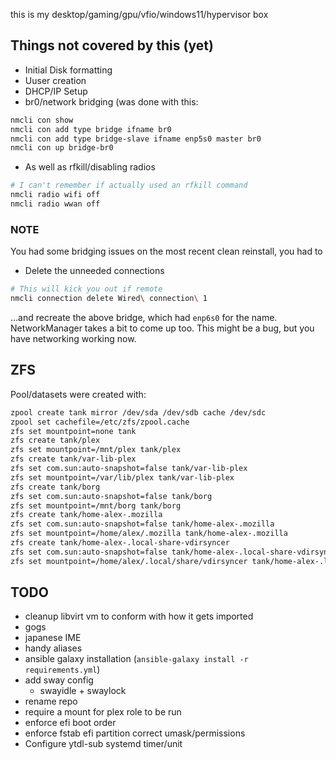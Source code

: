 this is my desktop/gaming/gpu/vfio/windows11/hypervisor box

## Things not covered by this (yet)

+ Initial Disk formatting
+ Uuser creation
+ DHCP/IP Setup
+ br0/network bridging (was done with this:
```bash
nmcli con show
nmcli con add type bridge ifname br0
nmcli con add type bridge-slave ifname enp5s0 master br0
nmcli con up bridge-br0
```

+ As well as rfkill/disabling radios
```bash
# I can't remember if actually used an rfkill command
nmcli radio wifi off
nmcli radio wwan off
```

### NOTE

You had some bridging issues on the most recent clean reinstall, you had to
+ Delete the unneeded connections
```bash
# This will kick you out if remote
nmcli connection delete Wired\ connection\ 1
```
...and recreate the above bridge, which had `enp6s0` for the name. NetworkManager takes a bit to come up too.  This might be a bug, but you have networking working now.


## ZFS

Pool/datasets were created with:
```bash
zpool create tank mirror /dev/sda /dev/sdb cache /dev/sdc
zpool set cachefile=/etc/zfs/zpool.cache
zfs set mountpoint=none tank 
zfs create tank/plex
zfs set mountpoint=/mnt/plex tank/plex
zfs create tank/var-lib-plex
zfs set com.sun:auto-snapshot=false tank/var-lib-plex
zfs set mountpoint=/var/lib/plex tank/var-lib-plex
zfs create tank/borg
zfs set com.sun:auto-snapshot=false tank/borg
zfs set mountpoint=/mnt/borg tank/borg
zfs create tank/home-alex-.mozilla
zfs set com.sun:auto-snapshot=false tank/home-alex-.mozilla
zfs set mountpoint=/home/alex/.mozilla tank/home-alex-.mozilla
zfs create tank/home-alex-.local-share-vdirsyncer
zfs set com.sun:auto-snapshot=false tank/home-alex-.local-share-vdirsyncer
zfs set mountpoint=/home/alex/.local/share/vdirsyncer tank/home-alex-.local-share-vdirsyncer
```

## TODO

+ cleanup libvirt vm to conform with how it gets imported
+ gogs
+ japanese IME
+ handy aliases
+ ansible galaxy installation (`ansible-galaxy install -r requirements.yml`)
+ add sway config
  + swayidle + swaylock
+ rename repo
+ require a mount for plex role to be run 
+ enforce efi boot order
+ enforce fstab efi partition correct umask/permissions
+ Configure ytdl-sub systemd timer/unit
